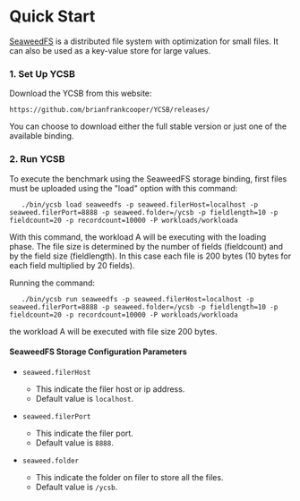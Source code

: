 <!--
Copyright (c) 2020 YCSB contributors. All rights reserved.

Licensed under the Apache License, Version 2.0 (the "License"); you
may not use this file except in compliance with the License. You
may obtain a copy of the License at

http://www.apache.org/licenses/LICENSE-2.0

Unless required by applicable law or agreed to in writing, software
distributed under the License is distributed on an "AS IS" BASIS,
WITHOUT WARRANTIES OR CONDITIONS OF ANY KIND, either express or
implied. See the License for the specific language governing
permissions and limitations under the License. See accompanying
LICENSE file.
-->
Quick Start
===============
[SeaweedFS](https://github.com/chrislusf/seaweedfs) is a distributed file system with optimization for small files.
It can also be used as a key-value store for large values.

### 1. Set Up YCSB

Download the YCSB from this website:

    https://github.com/brianfrankcooper/YCSB/releases/

You can choose to download either the full stable version or just one of the available binding.

### 2. Run YCSB

To execute the benchmark using the SeaweedFS storage binding, first files must be uploaded using the "load" option with 
this command:

       ./bin/ycsb load seaweedfs -p seaweed.filerHost=localhost -p seaweed.filerPort=8888 -p seaweed.folder=/ycsb -p fieldlength=10 -p fieldcount=20 -p recordcount=10000 -P workloads/workloada

With this command, the workload A will be executing with the loading phase. The file size is determined by the number 
of fields (fieldcount) and by the field size (fieldlength). In this case each file is 200 bytes (10 bytes for each 
field multiplied by 20 fields).

Running the command:

       ./bin/ycsb run seaweedfs -p seaweed.filerHost=localhost -p seaweed.filerPort=8888 -p seaweed.folder=/ycsb -p fieldlength=10 -p fieldcount=20 -p recordcount=10000 -P workloads/workloada

the workload A will be executed with file size 200 bytes. 

#### SeaweedFS Storage Configuration Parameters

- `seaweed.filerHost`
  - This indicate the filer host or ip address.
  - Default value is `localhost`.

- `seaweed.filerPort`
  - This indicate the filer port.
  - Default value is `8888`.

- `seaweed.folder`
  - This indicate the folder on filer to store all the files.
  - Default value is `/ycsb`.
